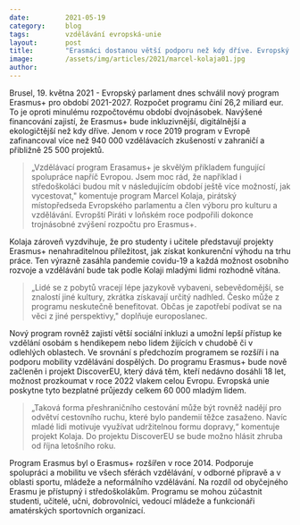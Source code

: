 ```yaml
---
date:         2021-05-19
category:     blog
tags:         vzdělávání evropská-unie
layout:       post
title:        "Erasmáci dostanou větší podporu než kdy dříve. Evropský parlament schválil nový program Erasmus+"
image:        /assets/img/articles/2021/marcel-kolaja01.jpg
author:       
---
```





Brusel, 19. května 2021 - Evropský parlament dnes schválil nový program Erasmus+ pro období 2021-2027. Rozpočet programu činí 26,2 miliard eur. To je oproti minulému rozpočtovému období dvojnásobek. Navýšené financování zajistí, že Erasmus+ bude inkluzivnější, digitálnější a ekologičtější než kdy dříve. Jenom v roce 2019 program v Evropě zafinancoval více než 940 000 vzdělávacích zkušeností v zahraničí a přibližně 25 500 projektů.

> „Vzdělávací program Erasamus+ je skvělým příkladem fungující spolupráce napříč Evropou. Jsem moc rád, že například i středoškoláci budou mít v následujícím období ještě více možností, jak vycestovat," komentuje program Marcel Kolaja, pirátský místopředseda Evropského parlamentu a člen výboru pro kulturu a vzdělávání. Evropští Piráti v loňském roce podpořili dokonce trojnásobné zvýšení rozpočtu pro Erasmus+.

Kolaja zároveň vyzdvihuje, že pro studenty i učitele představují projekty Erasmus+ nenahraditelnou příležitost, jak získat konkurenční výhodu na trhu práce. Ten výrazně zasáhla pandemie covidu-19 a každá možnost osobního rozvoje a vzdělávání bude tak podle Kolaji mladými lidmi rozhodně vítána. 

> „Lidé se z pobytů vracejí lépe jazykově vybaveni, sebevědomější, se znalostí jiné kultury, zkrátka získavají určitý nadhled. Česko může z programu neskutečně benefitovat. Občas je zapotřebí podívat se na věci z jiné perspektivy," doplňuje europoslanec.

Nový program rovněž zajistí větší sociální inkluzi a umožní lepší přístup ke vzdělání osobám s hendikepem nebo lidem žijících v chudobě či v odlehlých oblastech. Ve srovnání s předchozím programem se rozšíří i na podporu mobility vzdělávání dospělých. Do programu Erasmus+ bude nově začleněn i projekt DiscoverEU, který dává těm, kteří nedávno dosáhli 18 let, možnost prozkoumat v roce 2022 vlakem celou Evropu. Evropská unie poskytne tyto bezplatné průjezdy celkem 60 000 mladým lidem.

> „Taková forma přeshraničního cestování může být rovněž nadějí pro odvětví cestovního ruchu, které bylo pandemií těžce zasaženo. Navíc mladé lidi motivuje využívat udržitelnou formu dopravy,“ komentuje projekt Kolaja. Do projektu DiscoverEU se bude možno hlásit zhruba od října letošního roku.

Program Erasmus byl o Erasmus+ rozšířen v roce 2014. Podporuje spolupráci a mobilitu ve všech sférách vzdělávání, v odborné přípravě a v oblasti sportu, mládeže a neformálního vzdělávání. Na rozdíl od obyčejného Erasmu je přístupný i středoškolákům. Programu se mohou zúčastnit studenti, učitelé, učni, dobrovolníci, vedoucí mládeže a funkcionáři amatérských sportovních organizací.
